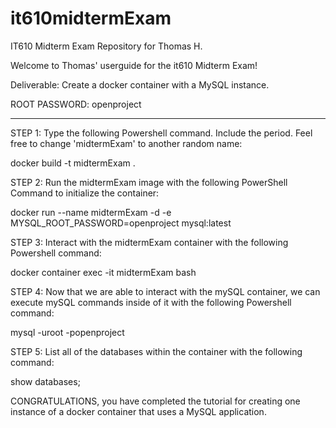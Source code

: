 # it610midtermExam
IT610 Midterm Exam Repository for Thomas H.

Welcome to Thomas' userguide for the it610 Midterm Exam!

Deliverable: Create a docker container with a MySQL instance.

ROOT PASSWORD: openproject
***********************************************************

STEP 1: Type the following Powershell command. Include the period.  Feel free to change 'midtermExam' to another random name:

docker build -t midtermExam .  

STEP 2: Run the midtermExam image with the following PowerShell Command to initialize the container:

docker run --name midtermExam -d -e MYSQL_ROOT_PASSWORD=openproject mysql:latest

STEP 3:  Interact with the midtermExam container with the following Powershell command:

docker container exec -it midtermExam bash

STEP 4: Now that we are able to interact with the mySQL container, we can execute mySQL commands inside of it with the following Powershell command:

mysql -uroot -popenproject

STEP 5: List all of the databases within the container with the following command:

show databases;

CONGRATULATIONS, you have completed the tutorial for creating one instance of a docker container that uses a   MySQL application.

